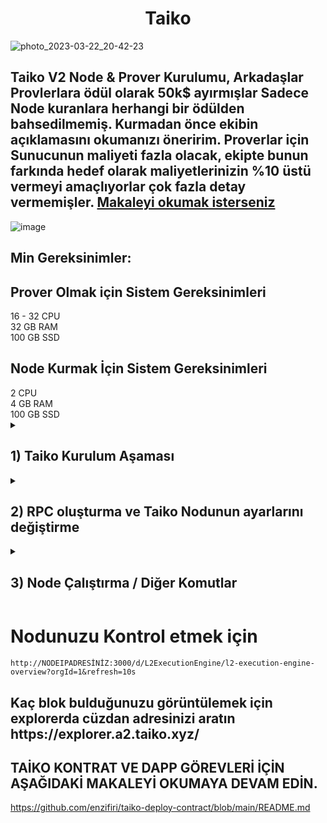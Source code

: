 <h1 align="center"> Taiko </h1>

![photo_2023-03-22_20-42-23](https://user-images.githubusercontent.com/76253089/227009924-94c54223-e7fb-4844-a9f2-00f95c400942.jpg)


## Taiko V2 Node & Prover Kurulumu, Arkadaşlar Provlerlara ödül olarak 50k$ ayırmışlar Sadece Node kuranlara herhangi bir ödülden bahsedilmemiş. Kurmadan önce ekibin açıklamasını okumanızı öneririm. Proverlar için Sunucunun maliyeti fazla olacak, ekipte bunun farkında hedef olarak maliyetlerinizin %10 üstü vermeyi amaçlıyorlar çok fazla detay vermemişler. [Makaleyi okumak isterseniz](https://mirror.xyz/labs.taiko.eth/A6G6TNN-CXDAhl42k_bNHg_20fyGcT0xH-LBBSOPNzU) <br>

![image](https://user-images.githubusercontent.com/76253089/227015343-e18eb4f1-29f9-458f-b817-b0d70de9711d.png)


## Min Gereksinimler:

<h2> Prover Olmak için Sistem Gereksinimleri </h2>
16 - 32  CPU  <br>
32 GB RAM <br>
100 GB SSD <br>

<h2>Node Kurmak İçin Sistem Gereksinimleri </h2>
2 CPU  <br>
4 GB RAM <br>
100 GB SSD <br>


<details>

<summary> 
<h2> 1) Taiko Kurulum Aşaması 
</summary> </h2>

## Kurulum:
* Komutları tek tek girin.

```
sudo apt update 
```
```
sudo apt upgrade
```
```
apt install docker-compose
```
```
apt install git
```
```
sudo apt-get update && sudo apt install jq && sudo apt install apt-transport-https ca-certificates curl software-properties-common -y && curl -fsSL https://download.docker.com/linux/ubuntu/gpg | sudo apt-key add - && sudo add-apt-repository "deb [arch=amd64] https://download.docker.com/linux/ubuntu focal stable" && sudo apt-get install docker-ce docker-ce-cli containerd.io docker-compose-plugin && sudo apt-get install docker-compose-plugin
```

## Repoyu Klonluıyoruz.
```
git clone https://github.com/taikoxyz/simple-taiko-node.git
cd simple-taiko-node
```
## Ayrı screende çalıştıracağız:
```
screen -S taiko
```
</details>

<details>

<summary> 
<h2> 2) RPC oluşturma ve Taiko Nodunun ayarlarını değiştirme 
</summary> </h2>

## İçine girip düzenlemeler yapıyoruz:
```
cd simple-taiko-node
cp .env.sample .env
nano .env
```
## Bu kısıma devam etmeden önce sıfırdan metamask aç ve Api key al : [link](https://dashboard.alchemy.com/)
* Fotoğraftaki işaretlediğim yerleri takip edin. 

![image](https://user-images.githubusercontent.com/76253089/227012383-fde014d1-93a5-44a9-92d0-927a565dfbb6.png)
* İşaretlediğim yere basın ve olusturudugunuz endpointin bilgilerine erişin

![image](https://user-images.githubusercontent.com/76253089/227012695-a11a9ceb-954f-40d9-971e-3e833563a10e.png)
* Altta istenilen yerleri buradaki bilgilerini girmeniz gerekiyor.

![image](https://user-images.githubusercontent.com/76253089/227012057-33d5cf2a-a028-423b-baed-44bb22793081.png)

## Yukarıdaki komutları girince açılacak ekran görselde ki gibi. PROVER OLMAK İSTEMİYORSANIZ ENABLE PROPOSER KISMINA DOKUNMAYIN. SADECE PROVER OLMAK İSTEYENLER TRUE OLARAK DEĞİŞTİRSİN.

* Açıldıktan sonra yön tuşları ile en alta geliyoruz.
* `L1_ENDPOINT_HTTP= 'Bu kısıma Alchemyden aldığınız HTTPS adresini yazıyorsunuz'
* `L1_ENDPOINT_WS= 'Bu kısıma Alchemyden aldığınız WSS adresini yazıyorsunuz'
*  L1_PROVER_PRIVATE_KEY= 'Bu kısıma Metamask Private keyinizi yapıştırıyorsunuz' 
* `ENABLE_PROPOSER` kısmını `true` yapıyoruz (Prover olmak istiyorsanız true yapın min gereksinim 16-32 cpu / 32gb ram)
* sonra CTRL + X + Y ile çıkıyoruz.

![image](https://user-images.githubusercontent.com/76253089/227011508-2772d933-500d-44c0-a7b4-8749c358f32a.png)

* Metamasktan 3 noktaya tıklayınca hesap bilgileri kısmında olacak burası:
![image](https://user-images.githubusercontent.com/101149671/212497188-e5480587-9872-4c0f-abf0-4f6b24839396.png)

</details>

<details>

<summary> 
<h2> 3) Node Çalıştırma / Diğer Komutlar
</summary> </h2>

## Nodu çalıştırmak için Sepolia Ethye ihtiyacımız olacak. <br>
Faucet Linki https://sepoliafaucet.com/
  
## Node'u çalıştırın:
```
docker compose up
```
## Node'unuz çalışıyor kolay gelsin:

![image](https://user-images.githubusercontent.com/76253089/227013461-29711ddd-47ec-49fd-a881-2538aaa9062a.png)

</details>

<h1> Nodunuzu Kontrol etmek için </h1>

```
http://NODEIPADRESİNİZ:3000/d/L2ExecutionEngine/l2-execution-engine-overview?orgId=1&refresh=10s
```

<h2> Kaç blok bulduğunuzu görüntülemek için explorerda cüzdan adresinizi aratın https://explorer.a2.taiko.xyz/ </h2>

## TAİKO KONTRAT VE DAPP GÖREVLERİ İÇİN AŞAĞIDAKİ MAKALEYİ OKUMAYA DEVAM EDİN.
https://github.com/enzifiri/taiko-deploy-contract/blob/main/README.md
